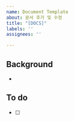 ```yaml
---
name: Document Template
about: 문서 추가 및 수정
title: "[DOCS]"
labels: ''
assignees: ''

---
```


## Background
- 

## To do
- [ ]
